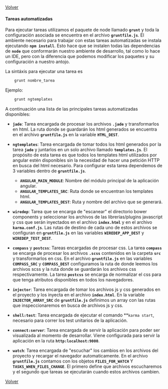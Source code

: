 [Volver](README.md)

#### Tareas automatizadas
Para ejecutar tareas utilizamos el paquete de node llamado **`grunt`** y toda la configuración asociada se encuentra en el archivo **`gruntfile.js`**.
El ambiente necesario para trabajar con estas tareas automatizadas se instala ejecutando **`npm install`**.
Esto hace que se instalen todas las dependencias de **`node`** que conformarán nuestro ambiente de desarrollo, tal como lo hace un IDE, pero con la diferencia que podemos modificar los paquetes y su configuración a nuestro antojo. 

La sintáxis para ejecutar una tarea es

```javascript
	grunt nombre_tarea
```
Ejemplo:

```javascript
	grunt ngtemplates
```

A continuación una lista de las principales tareas automatizadas disponibles:


- **`jade`**: Tarea encargada de procesar los archivos **`.jade`** y transformarlos en html. La ruta donde se guardarán los html generados se encuentra en el archivo **`gruntfile.js`** en la variable **`HTML_DEST`**.

- **`ngtemplates`**: Tarea encargada de tomar todos los html generados por la tarea **`jade`** y juntarlos en un solo archivo llamado **`templates.js`**. El propósito de esta tarea es que todos los templates html utilizados por angular estén disponibles sin la necesidad de hacer una petición HTTP en busca del html necesario. Para configurar esta tarea dependemos de 3 variables dentro de **`gruntfile.js`**. 
    - **`ANGULAR_MAIN_MODULE`**: Nombre del módulo principal de la aplicación angular.
    - **`ANGULAR_TEMPLATES_SRC`**: Ruta donde se encuentran los templates html.
    - **`ANGULAR_TEMPLATES_DEST`**: Ruta y nombre del archivo que se generará.

- **`wiredep`**: Tarea que se encarga de "escanear" el directorio bower components y seleccionar los archivos de las librerías/plugins javascript y css que serán inyectados en el archivo **`index.html`** y en el archivo **`karma.conf.js`**.  Las rutas de destino de cada uno de estos archivos se configuran en **`gruntfile.js`** en las variables  **`WIREDEP_APP_DEST`** y **`WIREDEP_TEST_DEST`**.

- **`compass`** y  **`postcss`**: Tareas encargadas de procesar css. La tarea **`compass`** se encarga de procesar los archivos **`.scss`** contenidos en la carpeta **`src`** y transformarlos en css. 
En el archivo **`gruntfile.js`** en las variables **`COMPASS_SRC`** y **`COMPASS_DEST`** configuramos la ruta de donde leemos los archivos scss y la ruta donde se guardarán los archivos css respectivamente.
La tarea **`postcss`** se encarga de normalizar el css para que tenga atributos disponibles en todos los navegadores.

- **`injector`**: Tarea encargada de tomar los archivos js y css generados en el proyecto y los inyecta en el archivo **`index.html`**.
En la variable **`INJECTOR_ARRAY_SRC`** de **`gruntfile.js`** definimos un array con las rutas que inspeccionaremos en busca de archivos js y css.

- **`shell:test`**: Tarea encargada de ejecutar el comando **`karma start`, necesario para correr los test unitarios de la aplicación.

- **`connect:server`**: Tarea encargada de servir la aplicación para poder ser visualizada al momento de desarrollar. Viene configurada para servir la aplicación en la ruta **`http:localhost:9000`**.


- **`watch`**: Tarea encargada de "escuchar" los cambios en los archivos del proyecto y recargar el navegador automaticamente. En el archivo **`gruntfile.js`** contamos con los objetos **`FILES_FOR_WATCH`** Y **`TASKS_WHEN_FILES_CHANGE`**. El primero define que archivos escucharemos y el segundo que tareas se ejecutarán cuando estos archivos cambien.

[Volver](README.md)